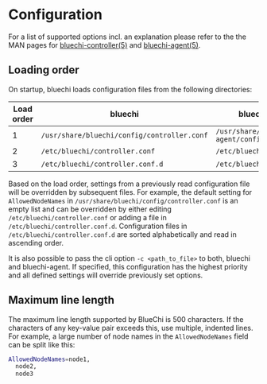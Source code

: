 # Configuration

For a list of supported options incl. an explanation please refer to the the MAN pages for
[bluechi-controller(5)](./man/bluechi-controller-conf.md) and [bluechi-agent(5)](./man/bluechi_agent_conf.md).

## Loading order

On startup, bluechi loads configuration files from the following directories:

| Load order | bluechi | bluechi-agent |
|---|---|---|
| 1 | `/usr/share/bluechi/config/controller.conf` | `/usr/share/bluechi-agent/config/agent.conf` |
| 2 | `/etc/bluechi/controller.conf` | `/etc/bluechi/agent.conf` |
| 3 | `/etc/bluechi/controller.conf.d` | `/etc/bluechi/agent.conf.d` |

Based on the load order, settings from a previously read configuration file will be overridden by subsequent files.
For example, the default setting for `AllowedNodeNames` in `/usr/share/bluechi/config/controller.conf` is an empty
list and can be overridden by either editing `/etc/bluechi/controller.conf` or adding a file in
`/etc/bluechi/controller.conf.d`. Configuration
files in `/etc/bluechi/controller.conf.d` are sorted alphabetically and read in ascending order.

It is also possible to pass the cli option `-c <path_to_file>` to both, bluechi and bluechi-agent. If specified, this
configuration has the highest priority and all defined settings will override previously set options.

## Maximum line length

The maximum line length supported by BlueChi is 500 characters. If the characters of any key-value pair exceeds this, use
multiple, indented lines. For example, a large number of node names in the `AllowedNodeNames` field can be split like this:

```bash
AllowedNodeNames=node1,
  node2,
  node3
```
